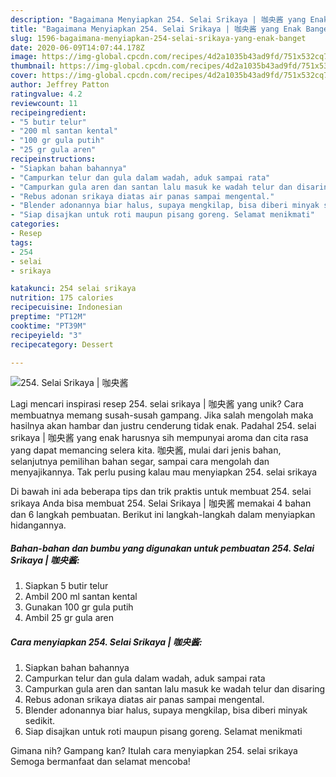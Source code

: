 ```yaml
---
description: "Bagaimana Menyiapkan 254. Selai Srikaya | 咖央酱 yang Enak Banget"
title: "Bagaimana Menyiapkan 254. Selai Srikaya | 咖央酱 yang Enak Banget"
slug: 1596-bagaimana-menyiapkan-254-selai-srikaya-yang-enak-banget
date: 2020-06-09T14:07:44.178Z
image: https://img-global.cpcdn.com/recipes/4d2a1035b43ad9fd/751x532cq70/254-selai-srikaya-咖央酱-foto-resep-utama.jpg
thumbnail: https://img-global.cpcdn.com/recipes/4d2a1035b43ad9fd/751x532cq70/254-selai-srikaya-咖央酱-foto-resep-utama.jpg
cover: https://img-global.cpcdn.com/recipes/4d2a1035b43ad9fd/751x532cq70/254-selai-srikaya-咖央酱-foto-resep-utama.jpg
author: Jeffrey Patton
ratingvalue: 4.2
reviewcount: 11
recipeingredient:
- "5 butir telur"
- "200 ml santan kental"
- "100 gr gula putih"
- "25 gr gula aren"
recipeinstructions:
- "Siapkan bahan bahannya"
- "Campurkan telur dan gula dalam wadah, aduk sampai rata"
- "Campurkan gula aren dan santan lalu masuk ke wadah telur dan disaring"
- "Rebus adonan srikaya diatas air panas sampai mengental."
- "Blender adonannya biar halus, supaya mengkilap, bisa diberi minyak sedikit."
- "Siap disajkan untuk roti maupun pisang goreng. Selamat menikmati"
categories:
- Resep
tags:
- 254
- selai
- srikaya

katakunci: 254 selai srikaya 
nutrition: 175 calories
recipecuisine: Indonesian
preptime: "PT12M"
cooktime: "PT39M"
recipeyield: "3"
recipecategory: Dessert

---
```



![254. Selai Srikaya | 咖央酱](https://img-global.cpcdn.com/recipes/4d2a1035b43ad9fd/751x532cq70/254-selai-srikaya-咖央酱-foto-resep-utama.jpg)

Lagi mencari inspirasi resep 254. selai srikaya | 咖央酱 yang unik? Cara membuatnya memang susah-susah gampang. Jika salah mengolah maka hasilnya akan hambar dan justru cenderung tidak enak. Padahal 254. selai srikaya | 咖央酱 yang enak harusnya sih mempunyai aroma dan cita rasa yang dapat memancing selera kita.
 咖央酱, mulai dari jenis bahan, selanjutnya pemilihan bahan segar, sampai cara mengolah dan menyajikannya. Tak perlu pusing kalau mau menyiapkan 254. selai srikaya 

Di bawah ini ada beberapa tips dan trik praktis untuk membuat 254. selai srikaya  Anda bisa membuat 254. Selai Srikaya | 咖央酱 memakai 4 bahan dan 6 langkah pembuatan. Berikut ini langkah-langkah dalam menyiapkan hidangannya.

<!--inarticleads1-->

##### Bahan-bahan dan bumbu yang digunakan untuk pembuatan 254. Selai Srikaya | 咖央酱:

1. Siapkan 5 butir telur
1. Ambil 200 ml santan kental
1. Gunakan 100 gr gula putih
1. Ambil 25 gr gula aren




<!--inarticleads2-->

##### Cara menyiapkan 254. Selai Srikaya | 咖央酱:

1. Siapkan bahan bahannya
1. Campurkan telur dan gula dalam wadah, aduk sampai rata
1. Campurkan gula aren dan santan lalu masuk ke wadah telur dan disaring
1. Rebus adonan srikaya diatas air panas sampai mengental.
1. Blender adonannya biar halus, supaya mengkilap, bisa diberi minyak sedikit.
1. Siap disajkan untuk roti maupun pisang goreng. Selamat menikmati




Gimana nih? Gampang kan? Itulah cara menyiapkan 254. selai srikaya  Semoga bermanfaat dan selamat mencoba!
